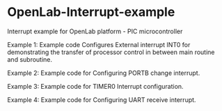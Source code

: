 # OpenLab-Interrupt-example
Interrupt example for OpenLab platform - PIC microcontroller

Example 1: Example code Configures External interrupt INT0 for demonstrating the transfer of processor control in between main routine and subroutine.

Example 2: Example code for Configuring PORTB change interrupt.

Example 3: Example code for TIMER0 Interrupt configuration.

Example 4: Example code for Configuring UART receive interrupt.
